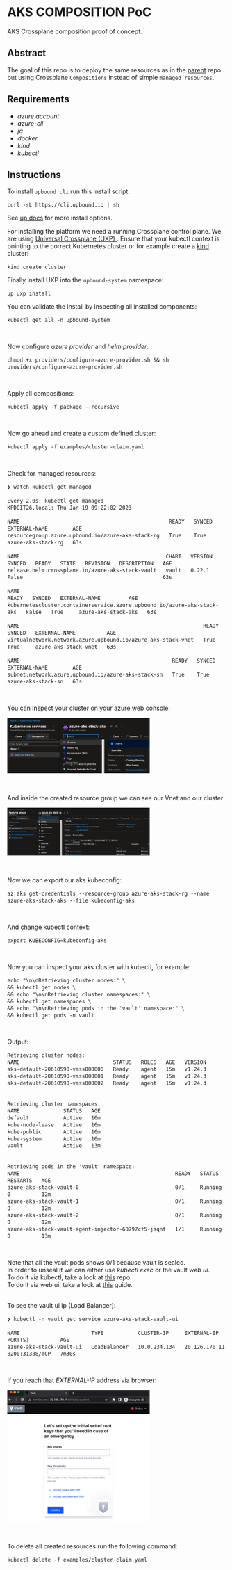 # AKS COMPOSITION PoC

AKS Crossplane composition proof of concept.


## Abstract
The goal of this repo is to deploy the same resources as in the <a href="https://github.com/R3DRUN3/cloud-native/tree/main/projects/infrastructure/crossplane-aks">parent</a> repo but using Crossplane `Compositions` instead of simple `managed resources`.

## Requirements
- *azure account*
- *azure-cli*
- *jq*
- *docker*
- *kind*
- *kubectl*

## Instructions
To install `upbound cli` run this install script:  
```console
curl -sL https://cli.upbound.io | sh
```

See [up docs](https://docs.upbound.io/cli/) for more install options.
<br/>

For installing the platform we need a running Crossplane control plane. We are
using [Universal Crossplane (UXP)
](https://github.com/upbound/universal-crossplane). Ensure that your kubectl
context is pointing to the correct Kubernetes cluster or for example create a
[kind](https://kind.sigs.k8s.io) cluster:

```console
kind create cluster
```

Finally install UXP into the `upbound-system` namespace:

```console
up uxp install
```

You can validate the install by inspecting all installed components:

```console
kubectl get all -n upbound-system
```

<br/>


Now configure *azure provider* and *helm provider*:  
```console
chmod +x providers/configure-azure-provider.sh && sh providers/configure-azure-provider.sh
```

<br/>

Apply all compositions:  
```console
kubectl apply -f package --recursive 
```

<br/>


Now go ahead and create a custom defined cluster:  
```console
kubectl apply -f examples/cluster-claim.yaml
```

<br/>

Check for managed resources:  
```console
❯ watch kubectl get managed

Every 2.0s: kubectl get managed                                                                                                                                  KPDOIT26.local: Thu Jan 19 09:22:02 2023

NAME                                                READY   SYNCED   EXTERNAL-NAME        AGE
resourcegroup.azure.upbound.io/azure-aks-stack-rg   True    True     azure-aks-stack-rg   63s

NAME                                               CHART   VERSION   SYNCED   READY   STATE   REVISION   DESCRIPTION   AGE
release.helm.crossplane.io/azure-aks-stack-vault   vault   0.22.1    False                                             63s

NAME                                                                      READY   SYNCED   EXTERNAL-NAME         AGE
kubernetescluster.containerservice.azure.upbound.io/azure-aks-stack-aks   False   True     azure-aks-stack-aks   63s

NAME                                                           READY   SYNCED   EXTERNAL-NAME          AGE
virtualnetwork.network.azure.upbound.io/azure-aks-stack-vnet   True    True     azure-aks-stack-vnet   63s

NAME                                                 READY   SYNCED   EXTERNAL-NAME        AGE
subnet.network.azure.upbound.io/azure-aks-stack-sn   True    True     azure-aks-stack-sn   63s
```

<br/>

You can inspect your cluster on your azure web console:  
<div style="width: 65%; height: 65%">

  ![](images/aks.png)
  
</div>
<br/>

And inside the created resource group we can see our Vnet and our cluster:  
<div style="width: 65%; height: 65%">

  ![](images/rc.png)
  
</div>
<br/>




Now we can export our aks kubeconfig:  
```console
az aks get-credentials --resource-group azure-aks-stack-rg --name azure-aks-stack-aks --file kubeconfig-aks
```

<br/>

And change kubectl context:  
```console
export KUBECONFIG=kubeconfig-aks
```

<br/>

Now you can inspect your aks cluster with kubectl, for example:  
```console
echo "\n\nRetrieving cluster nodes:" \
&& kubectl get nodes \
&& echo "\n\nRetrieving cluster namespaces:" \
&& kubectl get namespaces \
&& echo "\n\nRetrieving pods in the 'vault' namespace:" \
&& kubectl get pods -n vault
```

<br/>

Output:  
```console
Retrieving cluster nodes:
NAME                              STATUS   ROLES   AGE   VERSION
aks-default-20610590-vmss000000   Ready    agent   15m   v1.24.3
aks-default-20610590-vmss000001   Ready    agent   15m   v1.24.3
aks-default-20610590-vmss000002   Ready    agent   15m   v1.24.3


Retrieving cluster namespaces:
NAME              STATUS   AGE
default           Active   16m
kube-node-lease   Active   16m
kube-public       Active   16m
kube-system       Active   16m
vault             Active   13m


Retrieving pods in the 'vault' namespace:
NAME                                                  READY   STATUS    RESTARTS   AGE
azure-aks-stack-vault-0                               0/1     Running   0          12m
azure-aks-stack-vault-1                               0/1     Running   0          12m
azure-aks-stack-vault-2                               0/1     Running   0          12m
azure-aks-stack-vault-agent-injector-68797cf5-jsqnt   1/1     Running   0          13m
```

<br/>

Note that all the vault pods shows 0/1 because vault is sealed.
<br/>
In order to unseal it we can either use *kubectl exec* or the vault *web ui*.
<br/>
To do it via kubectl, take a look at <a href="https://github.com/R3DRUN3/cyberhall/tree/main/k8s-security/k8s-vault/demo-1">this</a> repo.
<br/>
To do it via web ui, take a look at <a href="https://developer.hashicorp.com/vault/tutorials/kubernetes/kubernetes-azure-aks">this</a> guide.
<br/>
<br/>

To see the vault ui ip (Load Balancer):  
```console
❯ kubectl -n vault get service azure-aks-stack-vault-ui

NAME                       TYPE           CLUSTER-IP     EXTERNAL-IP     PORT(S)          AGE
azure-aks-stack-vault-ui   LoadBalancer   10.0.234.134   20.126.170.11   8200:31388/TCP   7m30s
```

<br/>

If you reach that *EXTERNAL-IP* address via browser:  
<div style="width: 65%; height: 65%">

  ![](images/vault-web-ui.png)
  
</div>
<br/>


To delete all created resources run the following command:  
```console
kubectl delete -f examples/cluster-claim.yaml
```

<br/>









